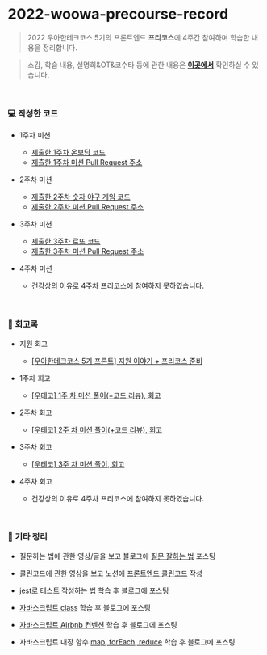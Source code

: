 # 2022-woowa-precourse-record
>2022 우아한테크코스 5기의 프론트엔드 **프리코스**에 4주간 참여하며 학습한 내용을 정리합니다. 


>소감, 학습 내용, 설명회&OT&코수타 등에 관한 내용은 **<a href='https://faceted-dash-136.notion.site/5-4c2632201c444fdfbbcb263fa6af305b'>이곳에서</a>** 확인하실 수 있습니다.

<br>

### 💻 작성한 코드
- 1주차 미션
  - <a href='https://github.com/biyamn/5th-woowa-precourse-record/tree/main/1%EC%A3%BC%20%EC%B0%A8%20-%20%EC%98%A8%EB%B3%B4%EB%94%A9%20%EB%AF%B8%EC%85%98(10.26%20-%2011.1)'>제출한 1주차 온보딩 코드</a>
  - <a href='https://github.com/woowacourse-precourse/javascript-onboarding/pull/207'>제출한 1주차 미션 Pull Request 주소</a>

- 2주차 미션
  - <a href='https://github.com/biyamn/5th-woowa-precourse-record/tree/main/2%EC%A3%BC%20%EC%B0%A8%20-%20%EC%88%AB%EC%9E%90%20%EC%95%BC%EA%B5%AC%20%EA%B2%8C%EC%9E%84(11.2%20-%2011.8)'>제출한 2주차 숫자 야구 게임 코드</a>
  - <a href='https://github.com/woowacourse-precourse/javascript-baseball/pull/311'>제출한 2주차 미션 Pull Request 주소</a>

- 3주차 미션
  - <a href='https://github.com/biyamn/5th-woowa-precourse-record/tree/main/3%EC%A3%BC%20%EC%B0%A8%20-%20%EB%A1%9C%EB%98%90%20%EA%B2%8C%EC%9E%84(11.9%20-%2011.15)'>제출한 3주차 로또 코드</a>
  - <a href='https://github.com/woowacourse-precourse/javascript-lotto/pull/417'>제출한 3주차 미션 Pull Request 주소</a>

- 4주차 미션
  - 건강상의 이유로 4주차 프리코스에 참여하지 못하였습니다.
<br>

### 📜 회고록
- 지원 회고 
  - <a href='https://velog.io/@hamham/%EC%9A%B0%EC%95%84%ED%95%9C%ED%85%8C%ED%81%AC%EC%BD%94%EC%8A%A4-5%EA%B8%B0-%ED%94%84%EB%A1%A0%ED%8A%B8-%EC%A7%80%EC%9B%90-%EC%9D%B4%EC%95%BC%EA%B8%B0-%ED%94%84%EB%A6%AC%EC%BD%94%EC%8A%A4-%EC%A4%80%EB%B9%84'>[우아한테크코스 5기 프론트] 지원 이야기 + 프리코스 준비</a>

- 1주차 회고
  - <a href='https://velog.io/@hamham/%EC%9A%B0%ED%85%8C%EC%BD%94-1%EC%A3%BC%EC%B0%A8-%EB%AF%B8%EC%85%98-%ED%9B%84%EA%B8%B0'>[우테코] 1주 차 미션 풀이(+코드 리뷰), 회고</a>
- 2주차 회고
  - <a href='https://velog.io/@hamham/%EC%9A%B0%ED%85%8C%EC%BD%94-2%EC%A3%BC-%EC%B0%A8-%EB%AF%B8%EC%85%98-%ED%92%80%EC%9D%B4%EC%BD%94%EB%93%9C-%EB%A6%AC%EB%B7%B0-%ED%9A%8C%EA%B3%A0'>[우테코] 2주 차 미션 풀이(+코드 리뷰), 회고</a>
- 3주차 회고
  - <a href='https://velog.io/@hamham/%EC%9A%B0%ED%85%8C%EC%BD%94-3%EC%A3%BC-%EC%B0%A8-%EB%AF%B8%EC%85%98-%ED%92%80%EC%9D%B4-%ED%9A%8C%EA%B3%A0'>[우테코] 3주 차 미션 풀이, 회고</a>
- 4주차 회고
  - 건강상의 이유로 4주차 프리코스에 참여하지 못하였습니다.
<br>

### 🔎 기타 정리
- 질문하는 법에 관한 영상/글을 보고 블로그에 <a href='https://velog.io/@hamham/%EC%A7%88%EB%AC%B8-%EC%9E%98%ED%95%98%EB%8A%94-%EB%B2%95'>질문 잘하는 법</a> 포스팅

- 클린코드에 관한 영상을 보고 노션에 <a href='https://faceted-dash-136.notion.site/936811d027c24477be36970a5c608af5'>프론트엔드 클린코드</a> 작성

- <a href='https://velog.io/@hamham/jest%EB%A1%9C-%ED%85%8C%EC%8A%A4%ED%8A%B8-%ED%95%98%EB%8A%94-%EB%B2%95'>jest로 테스트 작성하는 법</a> 학습 후 블로그에 포스팅

- <a href='https://velog.io/@hamham/%EC%9E%90%EB%B0%94%EC%8A%A4%ED%81%AC%EB%A6%BD%ED%8A%B8-class%ED%81%B4%EB%9E%98%EC%8A%A4%EC%97%90-%EB%8C%80%ED%95%B4-%EC%95%8C%EC%95%84%EB%B3%B4%EC%9E%90'>자바스크립트 class</a> 학습 후 블로그에 포스팅

- <a href='https://velog.io/@hamham/Airbnb-JavaScript-%EC%BB%A8%EB%B2%A4%EC%85%98-%EC%A0%95%EB%A6%AC'>자바스크립트 Airbnb 컨벤션</a> 학습 후 블로그에 포스팅

- 자바스크립트 내장 함수 <a href='https://velog.io/@hamham/%EC%9E%90%EB%B0%94%EC%8A%A4%ED%81%AC%EB%A6%BD%ED%8A%B8-map-forEach-reduce'>map, forEach, reduce</a> 학습 후 블로그에 포스팅
